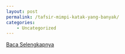 ```yaml
---
layout: post
permalink: /tafsir-mimpi-katak-yang-banyak/
categories:
    - Uncategorized
---
```


[Baca Selengkapnya](/03)